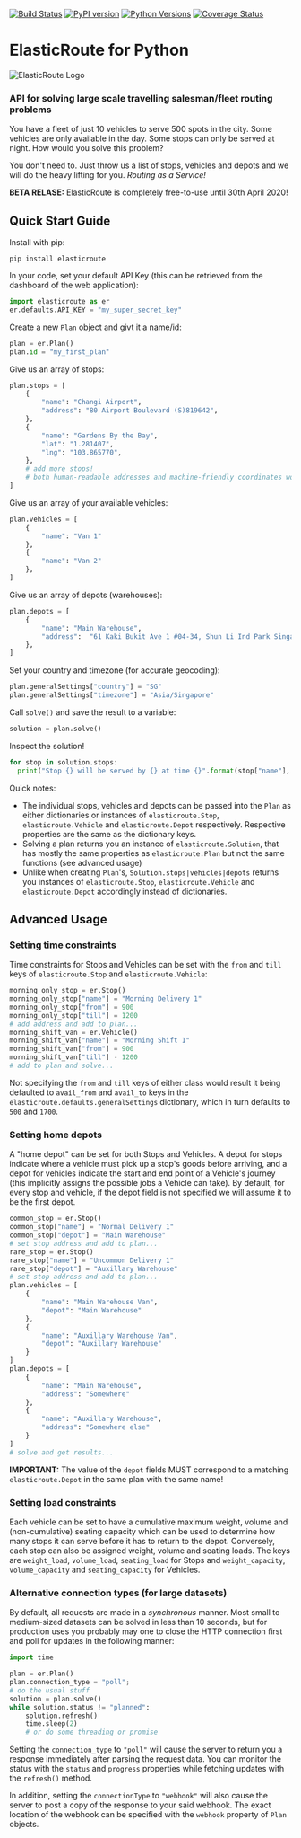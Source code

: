[![Build Status](https://travis-ci.com/detrack/elasticroute-python.svg?branch=master)](https://travis-ci.com/detrack/elasticroute-python)
[![PyPI version](https://badge.fury.io/py/elasticroute.svg)](https://badge.fury.io/py/elasticroute)
[![Python Versions](https://img.shields.io/pypi/pyversions/elasticroute.svg)](https://pypi.org/project/elasticroute/)
[![Coverage Status](https://coveralls.io/repos/github/detrack/elasticroute-python/badge.svg?branch=master)](https://coveralls.io/github/detrack/elasticroute-python?branch=master)

# ElasticRoute for Python

![ElasticRoute Logo](http://elasticroute.staging.wpengine.com/wp-content/uploads/2019/02/Elastic-Route-Logo-Text-on-right-e1551344046806.png)

### API for solving large scale travelling salesman/fleet routing problems

You have a fleet of just 10 vehicles to serve 500 spots in the city. Some vehicles are only available in the day. Some stops can only be served at night. How would you solve this problem?

You don't need to. Just throw us a list of stops, vehicles and depots and we will do the heavy lifting for you. _Routing as a Service!_

**BETA RELASE:**  ElasticRoute is completely free-to-use until 30th April 2020!

## Quick Start Guide

Install with pip:

    pip install elasticroute

In your code, set your default API Key (this can be retrieved from the dashboard of the web application):

```python
import elasticroute as er
er.defaults.API_KEY = "my_super_secret_key"
```

Create a new `Plan` object and givt it a name/id:

```python
plan = er.Plan()
plan.id = "my_first_plan"
```

Give us an array of stops:

```python
plan.stops = [
    {
        "name": "Changi Airport",
        "address": "80 Airport Boulevard (S)819642",
    },
    {
        "name": "Gardens By the Bay",
        "lat": "1.281407",
        "lng": "103.865770",
    },
    # add more stops!
    # both human-readable addresses and machine-friendly coordinates work!
]
```

Give us an array of your available vehicles:

```python
plan.vehicles = [
    {
        "name": "Van 1"
    },
    {
        "name": "Van 2"
    },
]
```

Give us an array of depots (warehouses):

```python
plan.depots = [
    {
        "name": "Main Warehouse",
        "address":  "61 Kaki Bukit Ave 1 #04-34, Shun Li Ind Park Singapore 417943",
    },
]
```

Set your country and timezone (for accurate geocoding):

```python
plan.generalSettings["country"] = "SG"
plan.generalSettings["timezone"] = "Asia/Singapore"
```

Call `solve()` and save the result to a variable:

```python
solution = plan.solve()
```

Inspect the solution!

```python
for stop in solution.stops:
  print("Stop {} will be served by {} at time {}".format(stop["name"], stop["assign_to"], stop["eta"]))
```

Quick notes:

-   The individual stops, vehicles and depots can be passed into the `Plan` as either dictionaries or instances of `elasticroute.Stop`, `elasticroute.Vehicle` and `elasticroute.Depot` respectively. Respective properties are the same as the dictionary keys.
-   Solving a plan returns you an instance of `elasticroute.Solution`, that has mostly the same properties as `elasticroute.Plan` but not the same functions (see advanced usage)
-   Unlike when creating `Plan`'s, `Solution.stops|vehicles|depots` returns you instances of `elasticroute.Stop`, `elasticroute.Vehicle` and `elasticroute.Depot` accordingly instead of dictionaries.

## Advanced Usage

### Setting time constraints

Time constraints for Stops and Vehicles can be set with the `from` and `till` keys of `elasticroute.Stop` and `elasticroute.Vehicle`:

```python
morning_only_stop = er.Stop()
morning_only_stop["name"] = "Morning Delivery 1"
morning_only_stop["from"] = 900
morning_only_stop["till"] = 1200
# add address and add to plan...
morning_shift_van = er.Vehicle()
morning_shift_van["name"] = "Morning Shift 1"
morning_shift_van["from"] = 900
morning_shift_van["till"] - 1200
# add to plan and solve...
```

Not specifying the `from` and `till` keys of either class would result it being defaulted to `avail_from` and `avail_to` keys in the `elasticroute.defaults.generalSettings` dictionary, which in turn defaults to `500` and `1700`.

### Setting home depots

A "home depot" can be set for both Stops and Vehicles. A depot for stops indicate where a vehicle must pick up a stop's goods before arriving, and a depot for vehicles indicate the start and end point of a Vehicle's journey (this implicitly assigns the possible jobs a Vehicle can take).
By default, for every stop and vehicle, if the depot field is not specified we will assume it to be the first depot.

```python
common_stop = er.Stop()
common_stop["name"] = "Normal Delivery 1"
common_stop["depot"] = "Main Warehouse"
# set stop address and add to plan...
rare_stop = er.Stop()
rare_stop["name"] = "Uncommon Delivery 1"
rare_stop["depot"] = "Auxillary Warehouse"
# set stop address and add to plan...
plan.vehicles = [
    {
        "name": "Main Warehouse Van",
        "depot": "Main Warehouse"
    },
    {
        "name": "Auxillary Warehouse Van",
        "depot": "Auxillary Warehouse"
    }
]
plan.depots = [
    {
        "name": "Main Warehouse",
        "address": "Somewhere"
    },
    {
        "name": "Auxillary Warehouse",
        "address": "Somewhere else"
    }
]
# solve and get results...
```

**IMPORTANT:** The value of the `depot` fields MUST correspond to a matching `elasticroute.Depot` in the same plan with the same name!

### Setting load constraints

Each vehicle can be set to have a cumulative maximum weight, volume and (non-cumulative) seating capacity which can be used to determine how many stops it can serve before it has to return to the depot. Conversely, each stop can also be assigned weight, volume and seating loads.
The keys are `weight_load`, `volume_load`, `seating_load` for Stops and `weight_capacity`, `volume_capacity` and `seating_capacity` for Vehicles.

### Alternative connection types (for large datasets)

By default, all requests are made in a _synchronous_ manner. Most small to medium-sized datasets can be solved in less than 10 seconds, but for production uses you probably may one to close the HTTP connection first and poll for updates in the following manner:

```python
import time

plan = er.Plan()
plan.connection_type = "poll";
# do the usual stuff
solution = plan.solve()
while solution.status != "planned":
    solution.refresh()
    time.sleep(2)
    # or do some threading or promise
```

Setting the `connection_type` to `"poll"` will cause the server to return you a response immediately after parsing the request data. You can monitor the status with the `status` and `progress` properties while fetching updates with the `refresh()` method.

In addition, setting the `connectionType` to `"webhook"` will also cause the server to post a copy of the response to your said webhook. The exact location of the webhook can be specified with the `webhook` property of `Plan` objects.
